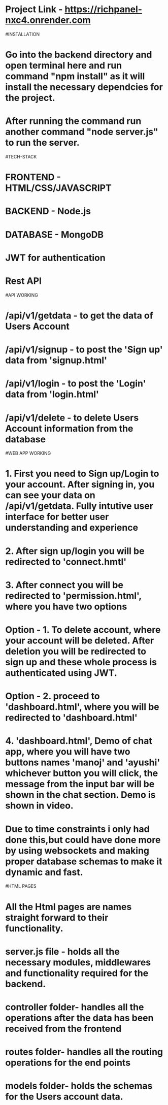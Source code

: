 # Project Link - https://richpanel-nxc4.onrender.com

#INSTALLATION
# Go into the backend directory and open terminal here and run command "npm install" as it will install the necessary dependcies for the project.
# After running the command run another command "node server.js" to run the server.


#TECH-STACK
# FRONTEND - HTML/CSS/JAVASCRIPT
# BACKEND  - Node.js
# DATABASE - MongoDB
# JWT for authentication
# Rest API

#API WORKING
# /api/v1/getdata - to get the data of Users Account
# /api/v1/signup  - to post the 'Sign up' data from 'signup.html'
# /api/v1/login   - to post the 'Login' data from 'login.html'
# /api/v1/delete  - to delete Users Account information from the database

#WEB APP WORKING
# 1. First you need to Sign up/Login to your account. After signing in, you can see your data on /api/v1/getdata. Fully intutive user interface for better user understanding and experience
# 2. After sign up/login you will be redirected to 'connect.hmtl'
# 3. After connect you will be redirected to 'permission.html', where you have two options  
# Option - 1. To delete account, where your account will be deleted. After deletion you will be redirected to sign up and these whole process is authenticated using JWT.
# Option - 2. proceed to 'dashboard.html', where you will be redirected to 'dashboard.html' 

# 4. 'dashboard.html', Demo of chat app, where you will have two buttons names 'manoj' and 'ayushi' whichever button you will click, the message from the input bar will be shown in the chat section. Demo is shown in video.

# Due to time constraints i only had done this,but could have done more by using websockets and making proper database schemas to make it dynamic and fast.


#HTML PAGES
# All the Html pages are names straight forward to their functionality.

# server.js file - holds all the necessary modules, middlewares and functionality required for the backend.
# controller folder- handles all the operations after the data has been received from the frontend
# routes folder- handles all the routing operations for the end points
# models folder- holds the schemas for the Users account data.
